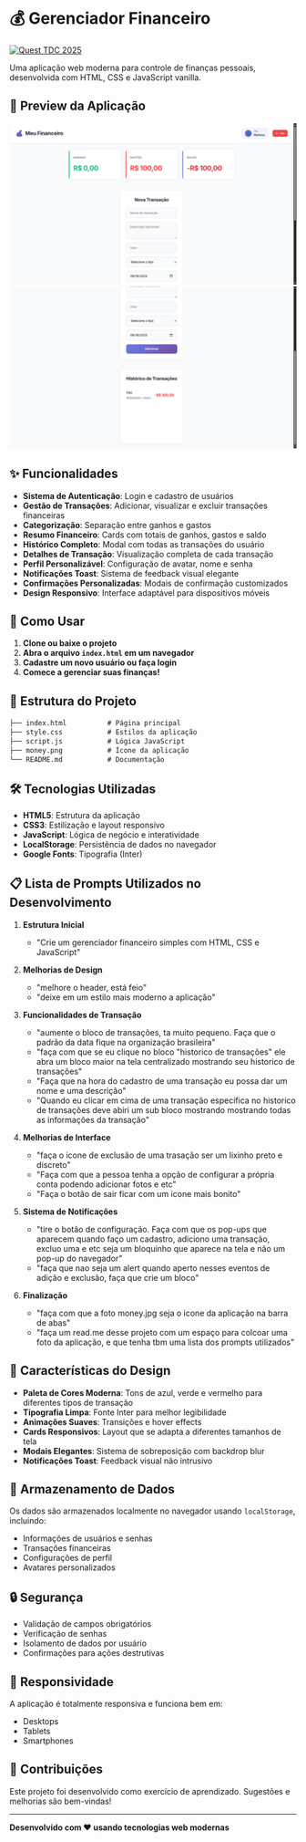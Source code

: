 # 💰 Gerenciador Financeiro

[![Quest TDC 2025](https://img.shields.io/badge/Quest-TDC%202025-blue)](https://github.com/topics/q-developer-quest-tdc-2025)

Uma aplicação web moderna para controle de finanças pessoais, desenvolvida com HTML, CSS e JavaScript vanilla.

## 📸 Preview da Aplicação

![Preview 1](foto1.png)
![Preview 2](foto2.png)

## ✨ Funcionalidades

- **Sistema de Autenticação**: Login e cadastro de usuários
- **Gestão de Transações**: Adicionar, visualizar e excluir transações financeiras
- **Categorização**: Separação entre ganhos e gastos
- **Resumo Financeiro**: Cards com totais de ganhos, gastos e saldo
- **Histórico Completo**: Modal com todas as transações do usuário
- **Detalhes de Transação**: Visualização completa de cada transação
- **Perfil Personalizável**: Configuração de avatar, nome e senha
- **Notificações Toast**: Sistema de feedback visual elegante
- **Confirmações Personalizadas**: Modais de confirmação customizados
- **Design Responsivo**: Interface adaptável para dispositivos móveis

## 🚀 Como Usar

1. **Clone ou baixe o projeto**
2. **Abra o arquivo `index.html` em um navegador**
3. **Cadastre um novo usuário ou faça login**
4. **Comece a gerenciar suas finanças!**

## 📁 Estrutura do Projeto

```
├── index.html          # Página principal
├── style.css           # Estilos da aplicação
├── script.js           # Lógica JavaScript
├── money.png           # Ícone da aplicação
└── README.md           # Documentação
```

## 🛠️ Tecnologias Utilizadas

- **HTML5**: Estrutura da aplicação
- **CSS3**: Estilização e layout responsivo
- **JavaScript**: Lógica de negócio e interatividade
- **LocalStorage**: Persistência de dados no navegador
- **Google Fonts**: Tipografia (Inter)

## 📋 Lista de Prompts Utilizados no Desenvolvimento

1. **Estrutura Inicial**
   - "Crie um gerenciador financeiro simples com HTML, CSS e JavaScript"

2. **Melhorias de Design**
   - "melhore o header, está feio"
   - "deixe em um estilo mais moderno a aplicação"

3. **Funcionalidades de Transação**
   - "aumente o bloco de transações, ta muito pequeno. Faça que o padrão da data fique na organização brasileira"
   - "faça com que se eu clique no bloco "historico de transações" ele abra um bloco maior na tela centralizado mostrando seu historico de transações"
   - "Faça que na hora do cadastro de uma transação eu possa dar um nome e uma descrição"
   - "Quando eu clicar em cima de uma transação específica no historico de transações deve abiri um sub bloco mostrando mostrando todas as informações da transação"

4. **Melhorias de Interface**
   - "faça o icone de exclusão de uma trasação ser um lixinho preto e discreto"
   - "Faça com que a pessoa tenha a opção de configurar a própria conta podendo adicionar fotos e etc"
   - "Faça o botão de sair ficar com um icone mais bonito"

5. **Sistema de Notificações**
   - "tire o botão de configuração. Faça com que os pop-ups que aparecem quando faço um cadastro, adiciono uma transação, excluo uma e etc seja um bloquinho que aparece na tela e não um pop-up do navegador"
   - "faça que nao seja um alert quando aperto nesses eventos de adição e exclusão, faça que crie um bloco"

6. **Finalização**
   - "faça com que a foto money.jpg seja o icone da aplicação na barra de abas"
   - "faça um read.me desse projeto com um espaço para colcoar uma foto da aplicação, e que tenha tbm uma lista dos prompts utilizados"

## 🎨 Características do Design

- **Paleta de Cores Moderna**: Tons de azul, verde e vermelho para diferentes tipos de transação
- **Tipografia Limpa**: Fonte Inter para melhor legibilidade
- **Animações Suaves**: Transições e hover effects
- **Cards Responsivos**: Layout que se adapta a diferentes tamanhos de tela
- **Modais Elegantes**: Sistema de sobreposição com backdrop blur
- **Notificações Toast**: Feedback visual não intrusivo

## 💾 Armazenamento de Dados

Os dados são armazenados localmente no navegador usando `localStorage`, incluindo:
- Informações de usuários e senhas
- Transações financeiras
- Configurações de perfil
- Avatares personalizados

## 🔒 Segurança

- Validação de campos obrigatórios
- Verificação de senhas
- Isolamento de dados por usuário
- Confirmações para ações destrutivas

## 📱 Responsividade

A aplicação é totalmente responsiva e funciona bem em:
- Desktops
- Tablets
- Smartphones

## 🤝 Contribuições

Este projeto foi desenvolvido como exercício de aprendizado. Sugestões e melhorias são bem-vindas!

---

**Desenvolvido com ❤️ usando tecnologias web modernas**
